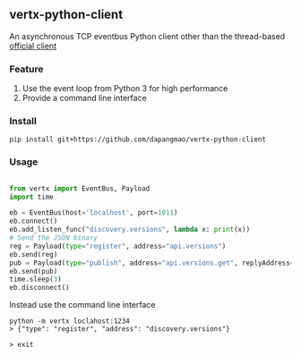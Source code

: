 vertx-python-client
---

An asynchronous TCP eventbus Python client other than the thread-based [official client](https://github.com/vert-x3/vertx-eventbus-bridge-clients/tree/master/python/Vertx)


### Feature

1. Use the event loop from Python 3 for high performance
2. Provide a command line interface


### Install 


```
pip install git+https://github.com/dapangmao/vertx-python-client
```

### Usage 



```python

from vertx import EventBus, Payload
import time

eb = EventBus(host='localhost', port=1011)
eb.connect()
eb.add_listen_func("discovery.versions", lambda x: print(x))
# Send the JSON binary
reg = Payload(type="register", address="api.versions")
eb.send(reg)
pub = Payload(type="publish", address="api.versions.get", replyAddress="api.versions")
eb.send(pub)
time.sleep(3)
eb.disconnect()
```

Instead use the command line interface

```
python -m vertx loclahost:1234
> {"type": "register", "address": "discovery.versions"}

> exit

```